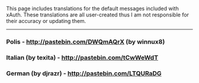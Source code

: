 This page includes translations for the default messages included with xAuth. These translations are all user-created thus I am not responsible for their accuracy or updating them.
***
### Polis - http://pastebin.com/DWQmAQrX (by winnux8)
### Italian (by texita) - http://pastebin.com/tCwWeWdT
### German (by djrazr) - http://pastebin.com/LTQURaDG